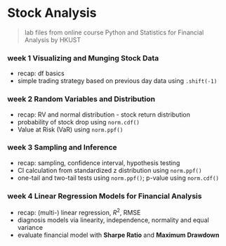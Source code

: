 # Stock Analysis
> lab files from online course Python and Statistics for Financial Analysis by HKUST

### week 1 Visualizing and Munging Stock Data
* recap: df basics 
* simple trading strategy based on previous day data using `.shift(-1)`

### week 2 Random Variables and Distribution
* recap: RV and normal distribution - stock return distribution
* probability of stock drop using `norm.cdf()`
* Value at Risk (VaR) using `norm.ppf()`

### week 3 Sampling and Inference
* recap: sampling, confidence interval, hypothesis testing
* CI calculation from standardized z distribution using `norm.ppf()`
* one-tail and two-tail tests using `norm.ppf()`; p-value using `norm.cdf()`

### week 4 Linear Regression Models for Financial Analysis
* recap: (multi-) linear regression, $R^2$, RMSE
* diagnosis models via linearity, independence, normality and equal variance
* evaluate financial model with **Sharpe Ratio** and **Maximum Drawdown**
